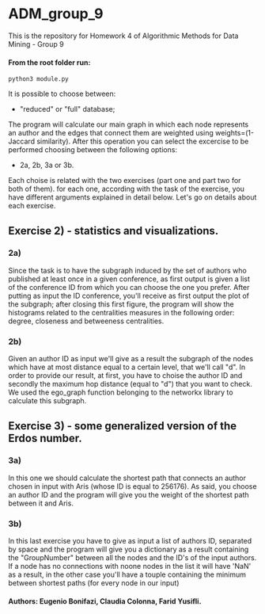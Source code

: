 # ADM_group_9

This is the repository for Homework 4 of Algorithmic Methods for Data Mining - Group 9




#### From the root folder run:



```
python3 module.py
```



It is possible to choose between:


* "reduced" or "full" database; 



The program will calculate our main graph in which each node represents an author and the edges that connect them are weighted using weights=(1-Jaccard similarity). After this operation you can select the excercise to be performed choosing between the following options:


* 2a, 2b, 3a or 3b.


Each choise is related with the two exercises (part one and part two for both of them). for each one, according with the task of the exercise, you have different arguments explained in detail below. Let's go on details about each exercise.





## Exercise 2) - statistics and visualizations.



### 2a)


Since the task is to have the subgraph induced by the set of authors who published at least once in a given conference, as first output is given a list of the conference ID from which you can choose the one you prefer. 
After putting as input the ID conference, you'll receive as first output the plot of the subgraph; after closing this first figure, the program will show the histograms related to the centralities measures in the following order: degree, closeness and betweeness centralities.




### 2b)


Given an author ID as input we'll give as a result the subgraph of the nodes which have at most distance equal to a certain level, that we'll call "d". In order to provide our result, at first, you have to choise the author ID and secondly the maximum hop distance (equal to "d") that you want to check.  We used the ego_graph function belonging to the networkx library to calculate this subgraph. 




## Exercise 3) - some generalized version of the Erdos number.



### 3a)


In this one we should calculate the shortest path that connects an author chosen in input with Aris (whose ID is equal to 256176). As said, you choose an author ID and the program will give you the weight of the shortest path between it and Aris. 




### 3b)


In this last exercise you have to give as input a list of authors ID, separated by space and the program will give you a dictionary as a result containing the "GroupNumber" between all the nodes and the ID's of the input authors. If a node has no connections with noone nodes in the list it will have 'NaN' as a result, in the other case you'll have a touple containing the minimum between shortest paths (for every node in our input)




#### Authors: Eugenio Bonifazi, Claudia Colonna, Farid Yusifli.



